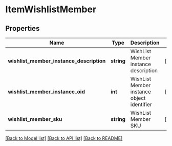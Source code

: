 # ItemWishlistMember

## Properties
Name | Type | Description | Notes
------------ | ------------- | ------------- | -------------
**wishlist_member_instance_description** | **string** | WishList Member instance description | [optional] 
**wishlist_member_instance_oid** | **int** | WishList Member instance object identifier | [optional] 
**wishlist_member_sku** | **string** | WishList Member SKU | [optional] 

[[Back to Model list]](../README.md#documentation-for-models) [[Back to API list]](../README.md#documentation-for-api-endpoints) [[Back to README]](../README.md)


